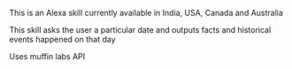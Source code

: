 This is an Alexa skill currently available in India, USA, Canada and Australia

This skill asks the user a particular date and outputs facts and historical events happened on that day

Uses muffin labs API
